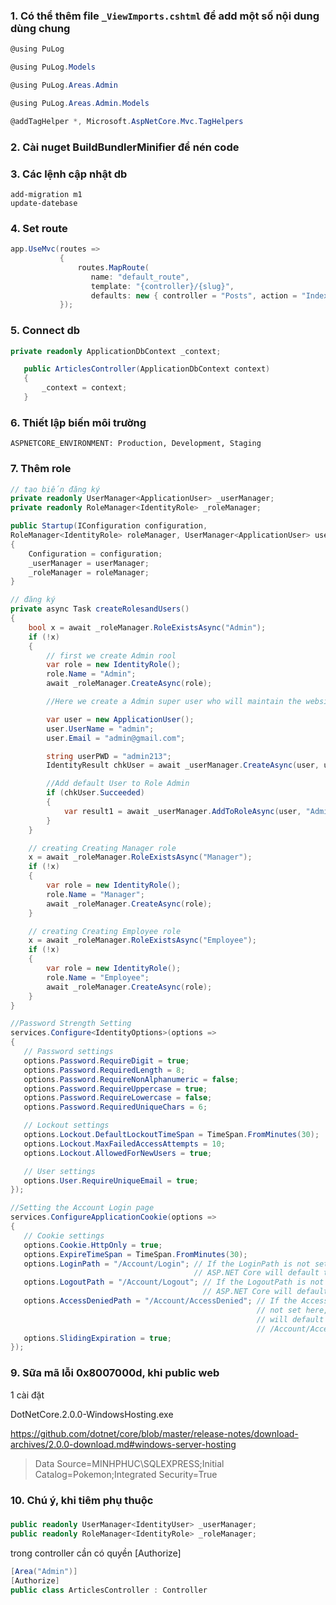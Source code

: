 ### 1.       Có thể thêm file `_ViewImports.cshtml` để add một số nội dung dùng chung

```csharp
@using PuLog

@using PuLog.Models

@using PuLog.Areas.Admin

@using PuLog.Areas.Admin.Models

@addTagHelper *, Microsoft.AspNetCore.Mvc.TagHelpers
```

### 2.       Cài nuget BuildBundlerMinifier để nén code
### 
### 3.       Các lệnh cập nhật db

```shell
add-migration m1
update-datebase
```

### 4.       Set route

```csharp
app.UseMvc(routes =>
           {
               routes.MapRoute(
                  name: "default_route",
                  template: "{controller}/{slug}",
                  defaults: new { controller = "Posts", action = "Index" });
           });
```

### 5.       Connect db

```csharp
private readonly ApplicationDbContext _context;

   public ArticlesController(ApplicationDbContext context)
   {
       _context = context;
   }
```
### 6.       Thiết lập biến môi trường

`ASPNETCORE_ENVIRONMENT: Production, Development, Staging`

### 7.       Thêm role

```csharp
// tạo biến đăng ký
private readonly UserManager<ApplicationUser> _userManager;
private readonly RoleManager<IdentityRole> _roleManager;

public Startup(IConfiguration configuration,
RoleManager<IdentityRole> roleManager, UserManager<ApplicationUser> userManager)
{
    Configuration = configuration;
    _userManager = userManager;
    _roleManager = roleManager;
}

// đăng ký
private async Task createRolesandUsers()
{
    bool x = await _roleManager.RoleExistsAsync("Admin");
    if (!x)
    {
        // first we create Admin rool    
        var role = new IdentityRole();
        role.Name = "Admin";
        await _roleManager.CreateAsync(role);

        //Here we create a Admin super user who will maintain the website                   

        var user = new ApplicationUser();
        user.UserName = "admin";
        user.Email = "admin@gmail.com";

        string userPWD = "admin213";
        IdentityResult chkUser = await _userManager.CreateAsync(user, userPWD);

        //Add default User to Role Admin    
        if (chkUser.Succeeded)
        {
            var result1 = await _userManager.AddToRoleAsync(user, "Admin");
        }
    }

    // creating Creating Manager role     
    x = await _roleManager.RoleExistsAsync("Manager");
    if (!x)
    {
        var role = new IdentityRole();
        role.Name = "Manager";
        await _roleManager.CreateAsync(role);
    }

    // creating Creating Employee role     
    x = await _roleManager.RoleExistsAsync("Employee");
    if (!x)
    {
        var role = new IdentityRole();
        role.Name = "Employee";
        await _roleManager.CreateAsync(role);
    }
}

//Password Strength Setting
services.Configure<IdentityOptions>(options =>
{
   // Password settings
   options.Password.RequireDigit = true;
   options.Password.RequiredLength = 8;
   options.Password.RequireNonAlphanumeric = false;
   options.Password.RequireUppercase = true;
   options.Password.RequireLowercase = false;
   options.Password.RequiredUniqueChars = 6;

   // Lockout settings
   options.Lockout.DefaultLockoutTimeSpan = TimeSpan.FromMinutes(30);
   options.Lockout.MaxFailedAccessAttempts = 10;
   options.Lockout.AllowedForNewUsers = true;

   // User settings
   options.User.RequireUniqueEmail = true;
});

//Setting the Account Login page
services.ConfigureApplicationCookie(options =>
{
   // Cookie settings
   options.Cookie.HttpOnly = true;
   options.ExpireTimeSpan = TimeSpan.FromMinutes(30);
   options.LoginPath = "/Account/Login"; // If the LoginPath is not set here,
                                         // ASP.NET Core will default to /Account/Login
   options.LogoutPath = "/Account/Logout"; // If the LogoutPath is not set here,
                                           // ASP.NET Core will default to /Account/Logout
   options.AccessDeniedPath = "/Account/AccessDenied"; // If the AccessDeniedPath is
                                                       // not set here, ASP.NET Core 
                                                       // will default to 
                                                       // /Account/AccessDenied
   options.SlidingExpiration = true;
});
```

### 9. Sữa mã lỗi 0x8007000d, khi public web

1 cài đặt

DotNetCore.2.0.0-WindowsHosting.exe

https://github.com/dotnet/core/blob/master/release-notes/download-archives/2.0.0-download.md#windows-server-hosting

> Data Source=MINHPHUC\SQLEXPRESS;Initial Catalog=Pokemon;Integrated Security=True

### 10. Chú ý, khi tiêm phụ thuộc
### 
```csharp
public readonly UserManager<IdentityUser> _userManager;
public readonly RoleManager<IdentityRole> _roleManager;
```
trong controller cần có quyền [Authorize]
```csharp
[Area("Admin")]
[Authorize]
public class ArticlesController : Controller
```